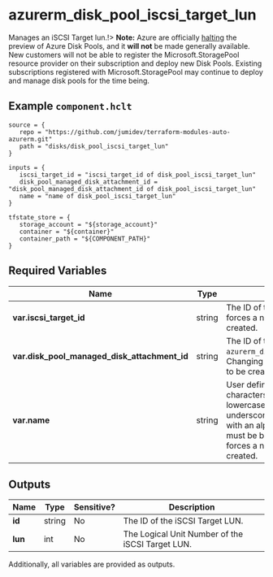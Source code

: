 # azurerm_disk_pool_iscsi_target_lun

Manages an iSCSI Target lun.!> **Note:** Azure are officially [halting](https://learn.microsoft.com/en-us/azure/azure-vmware/attach-disk-pools-to-azure-vmware-solution-hosts?tabs=azure-cli) the preview of Azure Disk Pools, and it **will not** be made generally available. New customers will not be able to register the Microsoft.StoragePool resource provider on their subscription and deploy new Disk Pools. Existing subscriptions registered with Microsoft.StoragePool may continue to deploy and manage disk pools for the time being.

## Example `component.hclt`

```hcl
source = {
   repo = "https://github.com/jumidev/terraform-modules-auto-azurerm.git" 
   path = "disks/disk_pool_iscsi_target_lun" 
}

inputs = {
   iscsi_target_id = "iscsi_target_id of disk_pool_iscsi_target_lun" 
   disk_pool_managed_disk_attachment_id = "disk_pool_managed_disk_attachment_id of disk_pool_iscsi_target_lun" 
   name = "name of disk_pool_iscsi_target_lun" 
}

tfstate_store = {
   storage_account = "${storage_account}" 
   container = "${container}" 
   container_path = "${COMPONENT_PATH}" 
}

```

## Required Variables

| Name | Type |  Description |
| ---- | --------- |  ----------- |
| **var.iscsi_target_id** | string |  The ID of the iSCSI Target. Changing this forces a new iSCSI Target LUN to be created. | 
| **var.disk_pool_managed_disk_attachment_id** | string |  The ID of the `azurerm_disk_pool_managed_disk_attachment`. Changing this forces a new iSCSI Target LUN to be created. | 
| **var.name** | string |  User defined name for iSCSI LUN. Supported characters include uppercase letters, lowercase letters, numbers, periods, underscores or hyphens. Name should end with an alphanumeric character. The length must be between `1` and `90`. Changing this forces a new iSCSI Target LUN to be created. | 



## Outputs

| Name | Type | Sensitive? | Description |
| ---- | ---- | --------- | --------- |
| **id** | string | No  | The ID of the iSCSI Target LUN. | 
| **lun** | int | No  | The Logical Unit Number of the iSCSI Target LUN. | 

Additionally, all variables are provided as outputs.
